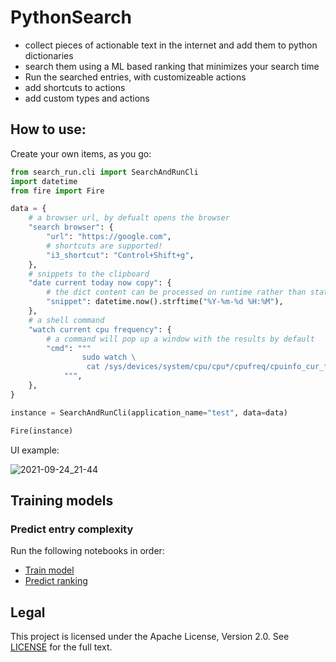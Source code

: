 # PythonSearch

- collect pieces of actionable text in the internet and add them to python dictionaries
- search them using a ML based ranking that minimizes your search time
- Run the searched entries, with customizeable actions
- add shortcuts to actions
- add custom types and actions


## How to use:

Create your own items, as you go:

```python
from search_run.cli import SearchAndRunCli
import datetime
from fire import Fire

data = {
    # a browser url, by defualt opens the browser
    "search browser": {
        "url": "https://google.com",
        # shortcuts are supported!
        "i3_shortcut": "Control+Shift+g",
    },
    # snippets to the clipboard
    "date current today now copy": {
        # the dict content can be processed on runtime rather than static strings
        "snippet": datetime.now().strftime("%Y-%m-%d %H:%M"),
    },
    # a shell command
    "watch current cpu frequency": {
        # a command will pop up a window with the results by default
        "cmd": """
                sudo watch \
                 cat /sys/devices/system/cpu/cpu*/cpufreq/cpuinfo_cur_freq
            """,
    },
}

instance = SearchAndRunCli(application_name="test", data=data)

Fire(instance)
```
UI example:

![2021-09-24_21-44](https://user-images.githubusercontent.com/2252355/134731739-226793b3-260c-45bd-ae36-e422da14d7a8.png)

## Training models

### Predict entry complexity

Run the following notebooks in order:

- [Train model](notebooks/train_model.ipynb)
- [Predict ranking](notebooks/predict_ranking.ipynb)

## Legal

This project is licensed under the Apache License, Version 2.0. See [LICENSE](LICENSE.txt) for the full text.
